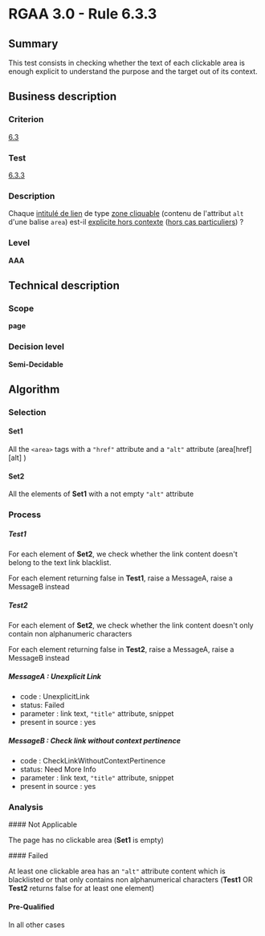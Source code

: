 # RGAA 3.0 -  Rule 6.3.3

## Summary

This test consists in checking whether the text of each clickable area is enough explicit to understand the purpose and the target out of its context.

## Business description

### Criterion

[6.3](http://references.modernisation.gouv.fr/referentiel-technique-0#crit-6-3)

### Test

[6.3.3](http://disic.github.io/rgaa_referentiel_en/RGAA3.0_Criteria_English_version_v1.html#test-6-3-3)

### Description

Chaque <a href="http://references.modernisation.gouv.fr/referentiel-technique-0#mIntituleLien">intitul&eacute; de lien</a> de type <a href="http://references.modernisation.gouv.fr/referentiel-technique-0#mZoneCliquable">zone cliquable</a> (contenu de l'attribut `alt` d'une balise `area`) est-il <a href="http://references.modernisation.gouv.fr/referentiel-technique-0#mLienHorsContexte">explicite hors contexte</a> (<a href="http://references.modernisation.gouv.fr/referentiel-technique-0#cpCrit6-" title="Cas particuliers pour le crit&egrave;re 6.4">hors cas particuliers</a>) ?

### Level

**AAA**

## Technical description

### Scope

**page**

### Decision level

**Semi-Decidable**

## Algorithm

### Selection

#### Set1

All the `<area>` tags with a `"href"` attribute and a `"alt"` attribute (area[href][alt] )

#### Set2

All the elements of **Set1** with a not empty `"alt"` attribute

### Process

##### Test1

For each element of **Set2**, we check whether the link content doesn't belong to the text link blacklist.

For each element returning false in **Test1**, raise a MessageA, raise a MessageB instead

##### Test2

For each element of **Set2**, we check whether the link content doesn't only contain non alphanumeric characters

For each element returning false in **Test2**, raise a MessageA, raise a MessageB instead

##### MessageA : Unexplicit Link

-   code : UnexplicitLink
-   status: Failed
-   parameter : link text, `"title"` attribute, snippet
-   present in source : yes

##### MessageB : Check link without context pertinence

-   code : CheckLinkWithoutContextPertinence
-   status: Need More Info
-   parameter : link text, `"title"` attribute, snippet
-   present in source : yes

### Analysis

#### Not Applicable

The page has no clickable area (**Set1** is empty)

#### Failed

At least one clickable area has an `"alt"` attribute content which is blacklisted or that only contains non alphanumerical characters (**Test1** OR **Test2** returns false for at least one element)

#### Pre-Qualified

In all other cases
